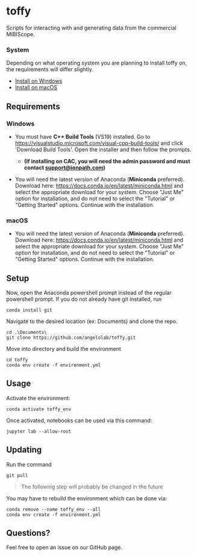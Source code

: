 # toffy
Scripts for interacting with and generating data from the commercial MIBIScope.

### System
Depending on what operating system you are planning to install toffy on, the requirements will differ slightly.
- [Install on Windows](#windows)
- [Install on macOS](#macos)

## Requirements
### Windows

- You must have **C++ Build Tools** (VS19) installed. 
Go to  https://visualstudio.microsoft.com/visual-cpp-build-tools/ and click 'Download Build Tools'.
Open the installer and then follow the prompts.
    - **(If installing on CAC, you will need the admin password and must contact support@ionpath.com)**

- You will need the latest version of Anaconda (**Miniconda** preferred). 
Download here: https://docs.conda.io/en/latest/miniconda.html and select the appropriate download for your system.
Choose "Just Me" option for installation, and do not need to select the "Tutorial" or "Getting Started" options.
Continue with the installation.

### macOS
- You will need the latest version of Anaconda (**Miniconda** preferred). 
Download here: https://docs.conda.io/en/latest/miniconda.html and select the appropriate download for your system.
Choose "Just Me" option for installation, and do not need to select the "Tutorial" or "Getting Started" options.
Continue with the installation.

## Setup
Now, open the Anaconda powershell prompt instead of the regular powershell prompt.
If you do not already have git installed, run
```
conda install git
```
Navigate to the desired location (ex: Documents) and clone the repo.
```
cd .\Documents\
git clone https://github.com/angelolab/toffy.git
```

Move into directory and build the environment

```
cd toffy
conda env create -f environment.yml
```

## Usage

Activate the environment:

```
conda activate toffy_env
```

Once activated, notebooks can be used via this command:

```
jupyter lab --allow-root
```

## Updating

Run the command

```
git pull
```

> The following step will probably be changed in the future

You may have to rebuild the environment which can be done via:

```
conda remove --name toffy_env --all
conda env create -f environment.yml
```


## Questions?

Feel free to open an issue on our GitHub page.
